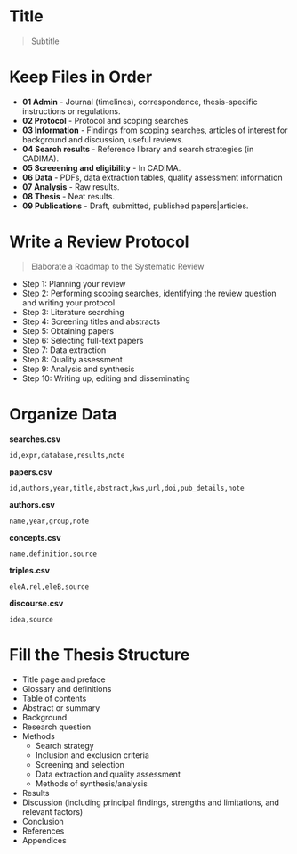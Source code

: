 # Title
> Subtitle

# Keep Files in Order
- **01 Admin** - Journal (timelines), correspondence, thesis-specific instructions or regulations.
- **02 Protocol** - Protocol and scoping searches
- **03 Information** - Findings from scoping searches, articles of interest for background and discussion, useful reviews.
- **04 Search results** - Reference library and search strategies (in CADIMA).
- **05 Screeening and eligibility** - In CADIMA.
- **06 Data** - PDFs, data extraction tables, quality assessment information
- **07 Analysis** - Raw results.
- **08 Thesis** - Neat results.
- **09 Publications** - Draft, submitted, published papers|articles.

# Write a Review Protocol
> Elaborate a Roadmap to the Systematic Review
- Step 1: Planning your review
- Step 2: Performing scoping searches, identifying the review question and writing your protocol
- Step 3: Literature searching
- Step 4: Screening titles and abstracts
- Step 5: Obtaining papers
- Step 6: Selecting full-text papers
- Step 7: Data extraction
- Step 8: Quality assessment
- Step 9: Analysis and synthesis
- Step 10: Writing up, editing and disseminating

# Organize Data
**searches.csv**
```
id,expr,database,results,note
```
**papers.csv**
```
id,authors,year,title,abstract,kws,url,doi,pub_details,note
```
**authors.csv**
```
name,year,group,note
```
**concepts.csv**
```
name,definition,source
```
**triples.csv**
```
eleA,rel,eleB,source
```
**discourse.csv**
```
idea,source
```


# Fill the Thesis Structure
- Title page and preface
- Glossary and definitions
- Table of contents
- Abstract or summary
- Background
- Research question
- Methods
  - Search strategy
  - Inclusion and exclusion criteria
  - Screening and selection
  - Data extraction and quality assessment
  - Methods of synthesis/analysis
- Results
- Discussion (including principal findings, strengths and limitations, and relevant factors)
- Conclusion
- References
- Appendices
